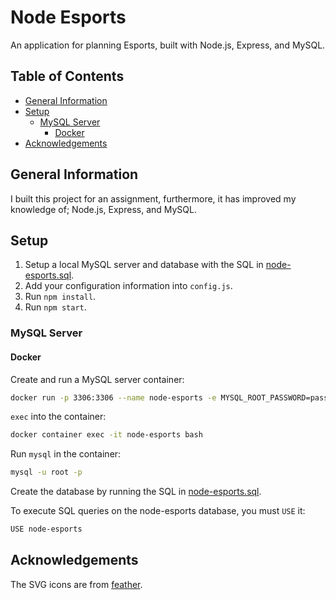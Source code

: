 # Node Esports <!-- omit in toc -->

An application for planning Esports, built with Node.js, Express, and MySQL.

## Table of Contents <!-- omit in toc -->

- [General Information](#general-information)
- [Setup](#setup)
  - [MySQL Server](#mysql-server)
    - [Docker](#docker)
- [Acknowledgements](#acknowledgements)

## General Information

I built this project for an assignment, furthermore, it has improved my knowledge of; Node.js, Express, and MySQL.

## Setup

1. Setup a local MySQL server and database with the SQL in [node-esports.sql](./node-esports.sql).
2. Add your configuration information into `config.js`.
3. Run `npm install`.
4. Run `npm start`.

### MySQL Server

#### Docker

Create and run a MySQL server container:

```bash
docker run -p 3306:3306 --name node-esports -e MYSQL_ROOT_PASSWORD=password -d mysql:8.0.31
```

`exec` into the container:

```bash
docker container exec -it node-esports bash
```

Run `mysql` in the container:

```bash
mysql -u root -p
```

Create the database by running the SQL in [node-esports.sql](./node-esports.sql).

To execute SQL queries on the node-esports database, you must `USE` it:

```bash
USE node-esports
```

## Acknowledgements

The SVG icons are from [feather](https://github.com/feathericons/feather).
